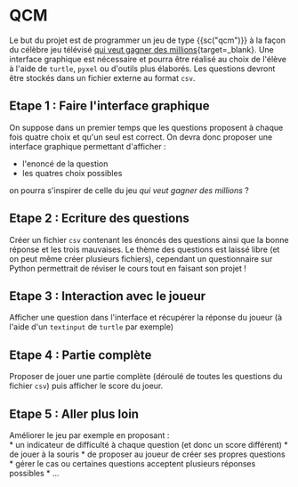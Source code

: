 # QCM


Le but du projet est de programmer un jeu de type {{sc("qcm")}} à la façon du célèbre jeu télévisé [qui veut gagner des millions](https://fr.wikipedia.org/wiki/Qui_veut_gagner_des_millions_%3F){target=_blank}. Une interface graphique est nécessaire et pourra être réalisé au choix de l'élève à l'aide de `turtle`, `pyxel` ou d'outils plus élaborés. Les questions devront être stockés dans un fichier externe au format `csv`.

## Etape 1 :  Faire l'interface graphique

On suppose dans un premier temps que les questions proposent à chaque fois quatre choix et qu'un seul est correct. On devra donc proposer une interface graphique permettant d'afficher :

* l'enoncé de la question
* les quatres choix possibles

on pourra s'inspirer de celle du jeu *qui veut gagner des millions* ?

## Etape 2 : Ecriture des questions

Créer un fichier `csv` contenant les énoncés des questions ainsi que la bonne réponse et les trois mauvaises.
Le thème des questions est laissé libre (et on peut même créer plusieurs fichiers), cependant un questionnaire sur Python permettrait de réviser le cours tout en faisant son projet !

## Etape 3 : Interaction avec le joueur

Afficher une question dans l'interface et récupérer la réponse du joueur (à l'aide d'un `textinput` de `turtle` par exemple)

## Etape 4 : Partie complète

Proposer de jouer une partie complète (déroulé de toutes les questions du fichier `csv`) puis afficher le score du joeur.

## Etape 5 : Aller plus loin

Améliorer le jeu par exemple en proposant :  
    * un indicateur de difficulté à chaque question (et donc un score différent)
    * de jouer à la souris
    * de proposer au joueur de créer ses propres questions
    * gérer le cas ou certaines questions acceptent plusieurs réponses possibles
    * ...
